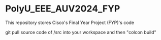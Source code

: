 # PolyU_EEE_AUV2024_FYP
This repository stores Cisco's Final Year Project (FYP)'s code

git pull source code of /src into your workspace and then "colcon build"
